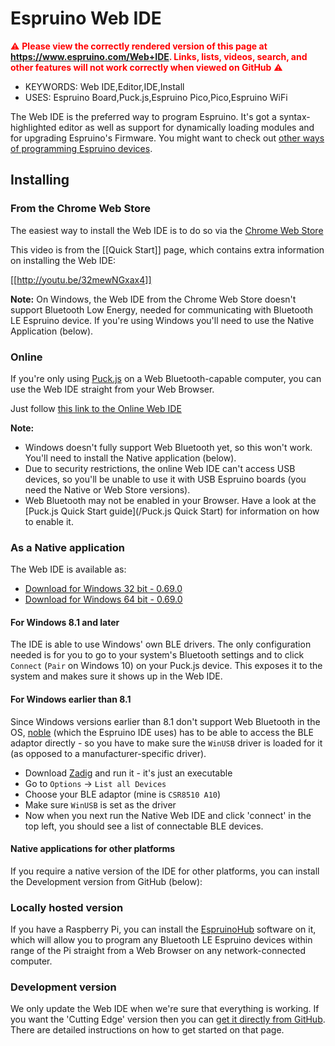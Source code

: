 <!--- Copyright (c) 2016 Kim Bauters, Gordon Williams. See the file LICENSE for copying permission. -->
Espruino Web IDE
=================

<span style="color:red">:warning: **Please view the correctly rendered version of this page at https://www.espruino.com/Web+IDE. Links, lists, videos, search, and other features will not work correctly when viewed on GitHub** :warning:</span>

* KEYWORDS: Web IDE,Editor,IDE,Install
* USES: Espruino Board,Puck.js,Espruino Pico,Pico,Espruino WiFi

The Web IDE is the preferred way to program Espruino. It's got a syntax-highlighted editor as well as support for dynamically loading modules and for upgrading Espruino's Firmware. You might want to check out [other ways of programming Espruino devices](/Programming).

Installing
----------

### From the Chrome Web Store

The easiest way to install the Web IDE is to do so via the [Chrome Web Store](https://chrome.google.com/webstore/detail/espruino-web-ide/bleoifhkdalbjfbobjackfdifdneehpo)

This video is from the [[Quick Start]] page, which contains extra information on installing the Web IDE:

[[http://youtu.be/32mewNGxax4]]

**Note:** On Windows, the Web IDE from the Chrome Web Store doesn't
support Bluetooth Low Energy, needed for communicating with Bluetooth LE
Espruino device. If you're using Windows you'll need to use the Native Application (below).

### Online

If you're only using [Puck.js](/Puck.js) on a Web Bluetooth-capable computer, you
can use the Web IDE straight from your Web Browser.

Just follow [this link to the Online Web IDE](https://www.espruino.com/ide)

**Note:**

* Windows doesn't fully support Web Bluetooth yet, so this won't work. You'll
need to install the Native application (below).
* Due to security restrictions, the online Web IDE can't access USB
devices, so you'll be unable to use it with USB Espruino boards (you need the
Native or Web Store versions).
* Web Bluetooth may not be enabled in your Browser. Have a look
at the [Puck.js Quick Start guide](/Puck.js Quick Start) for information
on how to enable it.

### As a Native application

The Web IDE is available as:

* [Download for Windows 32 bit - 0.69.0](/files/espruino_ide_win32_0v69.0.exe)
* [Download for Windows 64 bit - 0.69.0](/files/espruino_ide_win64_0v69.0.exe)

#### For Windows 8.1 and later

The IDE is able to use Windows' own BLE drivers. The only configuration needed
is for you to go to your system's Bluetooth settings and to click `Connect` (`Pair` on Windows 10)
on your Puck.js device. This exposes it to the system and makes sure it
shows up in the Web IDE.

#### <a id="zadig"></a>For Windows earlier than 8.1

Since Windows versions earlier than 8.1 don't support Web Bluetooth in the OS,
[noble](https://www.npmjs.com/package/noble) (which the Espruino IDE uses) has
to be able to access the BLE adaptor directly - so you have to make sure the
`WinUSB` driver is loaded for it (as opposed to a manufacturer-specific driver).

* Download [Zadig](http://zadig.akeo.ie/) and run it - it's just an executable
* Go to `Options` -> `List all Devices`
* Choose your BLE adaptor (mine is `CSR8510 A10`)
* Make sure `WinUSB` is set as the driver
* Now when you next run the Native Web IDE and click 'connect' in the top left,
you should see a list of connectable BLE devices.

#### Native applications for other platforms

If you require a native version of the IDE for other platforms, you can install
the Development version from GitHub (below):

### Locally hosted version

If you have a Raspberry Pi, you can install the [EspruinoHub](https://github.com/espruino/EspruinoHub)
software on it, which will allow you to program any Bluetooth LE Espruino devices within range
of the Pi straight from a Web Browser on any network-connected computer.

### Development version

We only update the Web IDE when we're sure that everything is working. If you want the 'Cutting Edge' version then you can [get it directly from GitHub](https://www.github.com/espruino/EspruinoWebIDE). There are detailed instructions on how to get started on that page.
